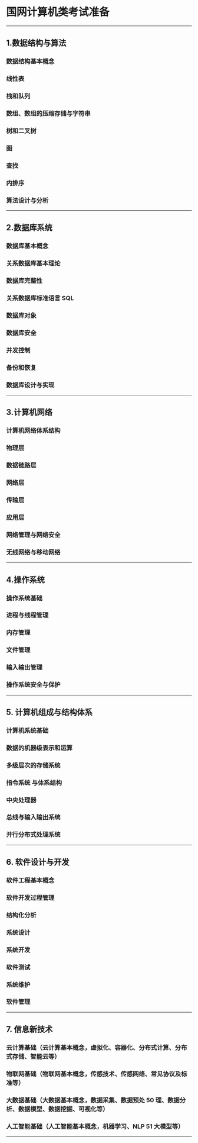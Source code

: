 # 国网计算机类考试准备

---
## 1.数据结构与算法
### 数据结构基本概念 
### 线性表
### 栈和队列 
### 数组、数组的压缩存储与字符串 
### 树和二叉树
### 图
### 查找
### 内排序
### 算法设计与分析



---
## 2.数据库系统
### 数据库基本概念 
### 关系数据库基本理论 
### 数据库完整性 
### 关系数据库标准语言 SQL 
### 数据库对象 
### 数据库安全 
### 并发控制 
### 备份和恢复 
### 数据库设计与实现


---
## 3.计算机网络
### 计算机网络体系结构 
### 物理层 
### 数据链路层 
### 网络层 
### 传输层 
### 应用层 
### 网络管理与网络安全 
### 无线网络与移动网络



---
## 4.操作系统
### 操作系统基础 
### 进程与线程管理 
### 内存管理
### 文件管理 
### 输入输出管理 
### 操作系统安全与保护



---
## 5. 计算机组成与结构体系
### 计算机系统基础 
### 数据的机器级表示和运算 
### 多级层次的存储系统 
### 指令系统 与体系结构 
### 中央处理器 
### 总线与输入输出系统 
### 并行分布式处理系统



---
## 6. 软件设计与开发
### 软件工程基本概念 
### 软件开发过程管理 
### 结构化分析 
### 系统设计 
### 系统开发 
### 软件测试 
### 系统维护 
### 软件管理



---
## 7. 信息新技术
### 云计算基础（云计算基本概念，虚拟化、容器化、分布式计算、分布式存储、智能云等） 
### 物联网基础（物联网基本概念，传感技术、传感网络、常见协议及标准等） 
### 大数据基础（大数据基本概念，数据采集、数据预处 50 理、数据分析、数据模型、数据挖掘、可视化等） 
### 人工智能基础（人工智能基本概念，机器学习、NLP 51 大模型等）


---

